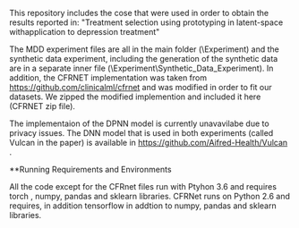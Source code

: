 This repository includes the cose that were used in order to obtain the results reported in: "Treatment selection using prototyping in latent-space withapplication to depression treatment"

The MDD experiment files are all in the main folder (\Experiment) and the synthetic data experiment, including the generation of the synthetic data are in a separate inner file (\Experiment\Synthetic_Data_Experiment). In addition, the CFRNET implementation was taken from https://github.com/clinicalml/cfrnet and was modified in order to fit our datasets. We zipped the modified implemention and included it here (CFRNET zip file). 

The implementaion of the DPNN model is currently unavavilabe due to privacy issues. The DNN model that is used in both experiments (called Vulcan in the paper) is available in https://github.com/Aifred-Health/Vulcan .
 
**Running Requirements and Environments

All the code except for the CFRnet files run with Ptyhon 3.6 and requires torch , numpy, pandas and sklearn libraries.
CFRNet runs on Python 2.6 and  requires, in addition tensorflow in addtion to numpy, pandas and sklearn libraries.
